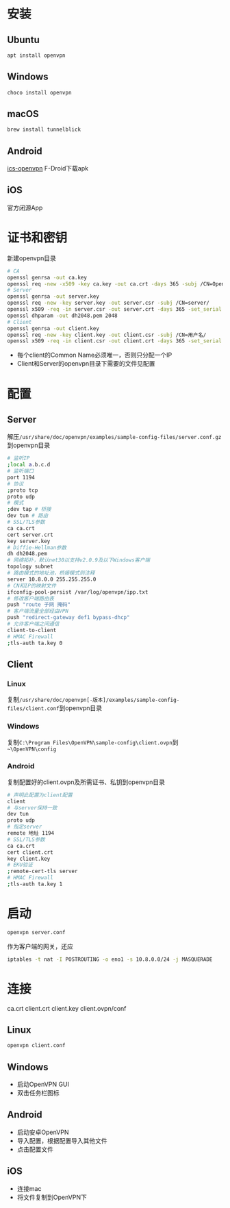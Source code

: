 # 安装
## Ubuntu
```sh
apt install openvpn
```
## Windows
```sh
choco install openvpn
```
## macOS
```sh
brew install tunnelblick
```
## Android
[ics-openvpn](https://github.com/schwabe/ics-openvpn) F-Droid下载apk
## iOS
官方闭源App
# 证书和密钥
新建openvpn目录
```sh
# CA
openssl genrsa -out ca.key
openssl req -new -x509 -key ca.key -out ca.crt -days 365 -subj /CN=OpenVPN-CA/
# Server
openssl genrsa -out server.key
openssl req -new -key server.key -out server.csr -subj /CN=server/
openssl x509 -req -in server.csr -out server.crt -days 365 -set_serial 0 -CA ca.crt -CAkey ca.key
openssl dhparam -out dh2048.pem 2048
# Client
openssl genrsa -out client.key
openssl req -new -key client.key -out client.csr -subj /CN=用户名/
openssl x509 -req -in client.csr -out client.crt -days 365 -set_serial 0 -CA ca.crt -CAkey ca.key
```
* 每个client的Common Name必须唯一，否则只分配一个IP
* Client和Server的openvpn目录下需要的文件见配置
# 配置
## Server
解压`/usr/share/doc/openvpn/examples/sample-config-files/server.conf.gz`到openvpn目录
```sh
# 监听IP
;local a.b.c.d
# 监听端口
port 1194
# 协议
;proto tcp
proto udp
# 模式
;dev tap # 桥接
dev tun # 路由
# SSL/TLS参数
ca ca.crt
cert server.crt
key server.key
# Diffie-Hellman参数
dh dh2048.pem
# 网络拓扑，默认net30以支持v2.0.9及以下Windows客户端
topology subnet
# 路由模式的地址池，桥接模式则注释
server 10.8.0.0 255.255.255.0
# CN和IP的映射文件
ifconfig-pool-persist /var/log/openvpn/ipp.txt
# 修改客户端路由表
push "route 子网 掩码"
# 客户端流量全部经由VPN
push "redirect-gateway def1 bypass-dhcp"
# 允许客户端之间通信
client-to-client
# HMAC Firewall
;tls-auth ta.key 0
```
## Client
### Linux
复制`/usr/share/doc/openvpn[-版本]/examples/sample-config-files/client.conf`到openvpn目录
### Windows
复制`C:\Program Files\OpenVPN\sample-config\client.ovpn`到`~\OpenVPN\config`
### Android
复制配置好的client.ovpn及所需证书、私钥到openvpn目录
```sh
# 声明此配置为client配置
client
# 与server保持一致
dev tun
proto udp
# 指定server
remote 地址 1194
# SSL/TLS参数
ca ca.crt
cert client.crt
key client.key
# EKU验证
;remote-cert-tls server
# HMAC Firewall
;tls-auth ta.key 1
```
# 启动
```sh
openvpn server.conf
```
作为客户端的网关，还应
```sh
iptables -t nat -I POSTROUTING -o eno1 -s 10.8.0.0/24 -j MASQUERADE
```
# 连接
ca.crt
client.crt
client.key
client.ovpn/conf
## Linux
```sh
openvpn client.conf
```
## Windows
* 启动OpenVPN GUI
* 双击任务栏图标
## Android
* 启动安卓OpenVPN
* 导入配置，根据配置导入其他文件
* 点击配置文件
## iOS
* 连接mac
* 将文件复制到OpenVPN下
